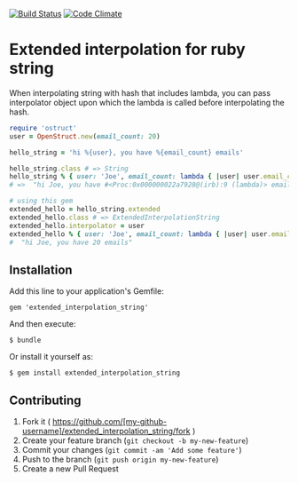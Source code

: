 [![Build Status](https://api.travis-ci.org/equivalent/extended_interpolation_string.png?branch=master)](http://travis-ci.org/equivalent/extended_interpolation_string)
[![Code Climate](https://codeclimate.com/github/equivalent/extended_interpolation_string.png)](https://codeclimate.com/github/equivalent/extended_interpolation_string)


# Extended interpolation for ruby string

When interpolating string with hash that includes lambda,
you can pass interpolator object upon which the lambda is
called before interpolating the hash.

```ruby
require 'ostruct'
user = OpenStruct.new(email_count: 20)

hello_string = 'hi %{user}, you have %{email_count} emails'

hello_string.class # => String
hello_string % { user: 'Joe', email_count: lambda { |user| user.email_count} }
# =>  "hi Joe, you have #<Proc:0x000000022a7928@(irb):9 (lambda)> emails"

# using this gem
extended_hello = hello_string.extended 
extended_hello.class # => ExtendedInterpolationString
extended_hello.interpolator = user
extended_hello % { user: 'Joe', email_count: lambda { |user| user.email_count} }
#  "hi Joe, you have 20 emails"
```

## Installation

Add this line to your application's Gemfile:

    gem 'extended_interpolation_string'

And then execute:

    $ bundle

Or install it yourself as:

    $ gem install extended_interpolation_string


## Contributing

1. Fork it ( https://github.com/[my-github-username]/extended_interpolation_string/fork )
2. Create your feature branch (`git checkout -b my-new-feature`)
3. Commit your changes (`git commit -am 'Add some feature'`)
4. Push to the branch (`git push origin my-new-feature`)
5. Create a new Pull Request
